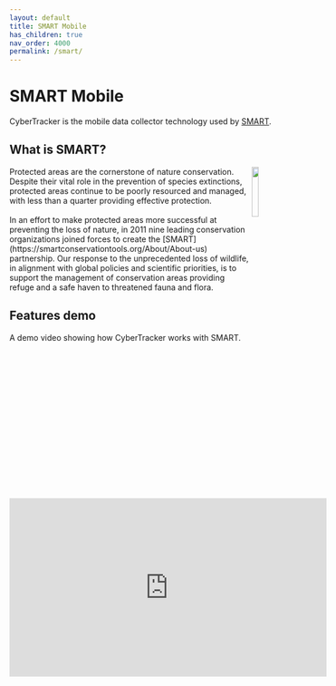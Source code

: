 ```yaml
---
layout: default
title: SMART Mobile
has_children: true
nav_order: 4000
permalink: /smart/
---
```

# SMART Mobile
CyberTracker is the mobile data collector technology used by [SMART](https://smartconservationtools.org).

## What is SMART?
<img src="{{ site.baseurl }}/assets/smart/logo2.svg" align="right" class="inline" style="width:15%;"/>
Protected areas are the cornerstone of nature conservation. Despite their vital role in the prevention of species extinctions, protected areas continue to be poorly resourced and managed, with less than a quarter providing effective protection.
<br/><br/>
In an effort to make protected areas more successful at preventing the loss of nature, in 2011 nine leading conservation organizations joined forces to create the [SMART](https://smartconservationtools.org/About/About-us) partnership. Our response to the unprecedented loss of wildlife, in alignment with global policies and scientific priorities, is to support the management of conservation areas providing refuge and a safe haven to threatened fauna and flora. 

## Features demo
A demo video showing how CyberTracker works with SMART.<br/>
<iframe width="560" height="315" src="https://www.youtube.com/embed/IMbQqL0utP4" frameborder="0" allowfullscreen></iframe>
